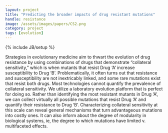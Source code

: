 ```yaml
---
layout: project
title: "Predicting the broader impacts of drug resistant mutations"
handle: resistance
image: /assets/images/papers/CS2.png
category: project
tags: [evolution]
---
```

{% include JB/setup %}

Strategies in evolutionary medicine aim to thwart the evolution of drug resistance by using combinations of drugs that demonstrate “collateral sensitivity,” which is when mutants that resist Drug ‘A’ increase susceptibility to Drug ‘B’. Problematically, it often turns out that resistance and susceptibility are not inextricably linked, and some rare mutations exist that resist both drugs. Most technologies cannot quantify the prevalence of collateral sensitivity. We utilize a laboratory evolution platform that is perfect for doing so. Rather than identifying the most resistant mutants in Drug ‘A’, we can collect virtually all possible mutations that resist Drug ‘A’ and quantify their resistance to Drug ‘B’. Characterizing collateral sensitivity at this scale can reveal general mechanisms that turn advantageous mutations into costly ones. It can also inform about the degree of modularity in biological systems, ie, the degree to which mutations have limited v. multifaceted effects.
